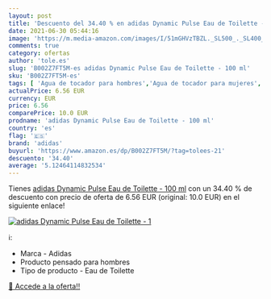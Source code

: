 ```yaml
---
layout: post
title: 'Descuento del 34.40 % en adidas Dynamic Pulse Eau de Toilette - 1'
date: 2021-06-30 05:44:16
image: 'https://m.media-amazon.com/images/I/51mGHVzTBZL._SL500_._SL400_.jpg'
comments: true
category: ofertas
author: 'tole.es'
slug: 'B002Z7FT5M-es adidas Dynamic Pulse Eau de Toilette - 100 ml'
sku: 'B002Z7FT5M-es'
tags: [ 'Agua de tocador para hombres','Agua de tocador para mujeres','Belleza','Fragancias para hombres','Fragancias para mujeres','Perfumes y fragancias','adidas','de','eau','toilette', ]
actualPrice: 6.56 EUR
currency: EUR
price: 6.56
comparePrice: 10.0 EUR
prodname: 'adidas Dynamic Pulse Eau de Toilette - 100 ml'
country: 'es'
flag: '🇪🇸'
brand: 'adidas'
buyurl: 'https://www.amazon.es/dp/B002Z7FT5M/?tag=tolees-21'
descuento: '34.40'
average: '5.12464114832534'
---
```


Tienes [adidas Dynamic Pulse Eau de Toilette - 100 ml](https://www.amazon.es/dp/B002Z7FT5M/?tag=tolees-21) con un 34.40 % de descuento con precio de oferta de 6.56 EUR (original: 10.0 EUR) en el siguiente enlace!

[![adidas Dynamic Pulse Eau de Toilette - 1](https://m.media-amazon.com/images/I/51mGHVzTBZL._SL500_._SL400_.jpg)](https://www.amazon.es/dp/B002Z7FT5M/?tag=tolees-21)

ℹ️:

- Marca - Adidas
- Producto pensado para hombres
- Tipo de producto - Eau de Toilette

[🛒 Accede a la oferta!!](https://www.amazon.es/dp/B002Z7FT5M/?tag=tolees-21)
